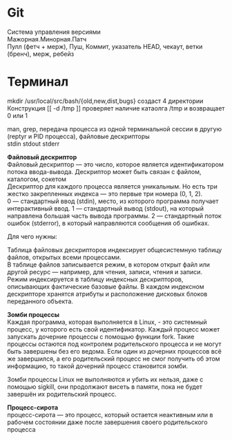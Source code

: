 # Git  

Система управления версиями  
Мажорная.Минорная.Патч  
Пулл (фетч + мерж), Пуш, Коммит, указатель HEAD, чекаут, ветки (бренч), мерж, ребейз  


# Терминал  
mkdir /usr/local/src/bash/{old,new,dist,bugs} создаст 4 директории  
Конструкция [[ -d /tmp ]] проверяет наличие катаолга /tmp и возвращает 0 или 1  

man, grep, передача процесса из одной терминальной сессии в другую (reptyr и PID процесса), файловые дескрипторы  
stdin stdout stderr  

**Файловый дескриптор**  
Файловый дескриптор — это число, которое является идентификатором потока ввода-вывода. Дескриптор может быть связан с файлом, каталогом, сокетом  
Дескриптор для каждого процесса является уникальным. Но есть три жестко закрепленных индекса — это первые три номера (0, 1, 2).  
0 — стандартный ввод (stdin), место, из которого программа получает интерактивный ввод.
1 — стандартный вывод (stdout), на который направлена большая часть вывода программы.
2 — стандартный поток ошибок (stderror), в который направляются сообщения об ошибках.

Для чего нужны:  

Таблица файловых дескрипторов индексирует общесистемную таблицу файлов, открытых всеми процессами.  
В таблице файлов записывается режим, в котором открыт файл или другой ресурс — например, для чтения, записи, чтения и записи.  
Режим индексируется в таблицу индексных дескрипторов, описывающих фактические базовые файлы. В каждом индексном дескрипторе хранятся атрибуты и расположение дисковых блоков переданного объекта.

**Зомби процессы**  
Каждая программа, которая выполняется в Linux, - это системный процесс, у которого есть свой идентификатор. Каждый процесс может запускать дочерние процессы с помощью функции fork. Такие процессы остаются под контролем родительского процесса и не могут быть завершены без его ведома. Если один из дочерних процессов всё же завершился, а его родительский процесс не смог получить об этом информацию, то такой дочерний процесс становится зомби.  

Зомби процессы Linux не выполняются и убить их нельзя, даже с помощью sigkill, они продолжают висеть в памяти, пока не будет завершён их родительский процесс.  

**Процесс-сирота**  
процесс-сирота — это процесс, который остается неактивным или в рабочем состоянии даже после завершения своего родительского процесса


